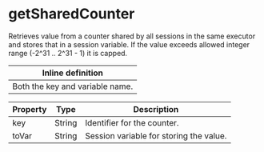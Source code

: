 # getSharedCounter

Retrieves value from a counter shared by all sessions in the same executor and stores that in a session variable. If the value exceeds allowed integer range (-2^31 .. 2^31 - 1) it is capped.

| Inline definition |
| -------- |
| Both the key and variable name. |


| Property | Type | Description |
| ------- | ------- | -------- |
| key | String | Identifier for the counter. |
| toVar | String | Session variable for storing the value. |

